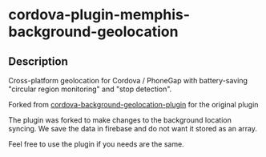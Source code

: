 # cordova-plugin-memphis-background-geolocation

## Description

Cross-platform geolocation for Cordova / PhoneGap with battery-saving "circular region monitoring" and "stop detection".

Forked from [cordova-background-geolocation-plugin](https://github.com/mauron85/cordova-plugin-background-geolocation/blob/master/PROVIDERS.md) for the original plugin

The plugin was forked to make changes to the background location syncing. We save the data in firebase and do not want it stored as an array. 

Feel free to use the plugin if you needs are the same. 